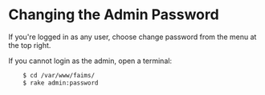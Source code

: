 Changing the Admin Password
========================================================================

If you're logged in as any user, choose change password from the menu
at the top right.

If you cannot login as the admin, open a terminal:

```bash
    $ cd /var/www/faims/
    $ rake admin:password
```